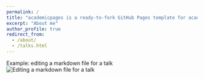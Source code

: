 ```yaml
---
permalink: /
title: "academicpages is a ready-to-fork GitHub Pages template for academic personal websites"
excerpt: "About me"
author_profile: true
redirect_from: 
  - /about/
  - /talks.html
---
```


Example: editing a markdown file for a talk
![Editing a markdown file for a talk](/images/thirawat2_profile.jpg)
